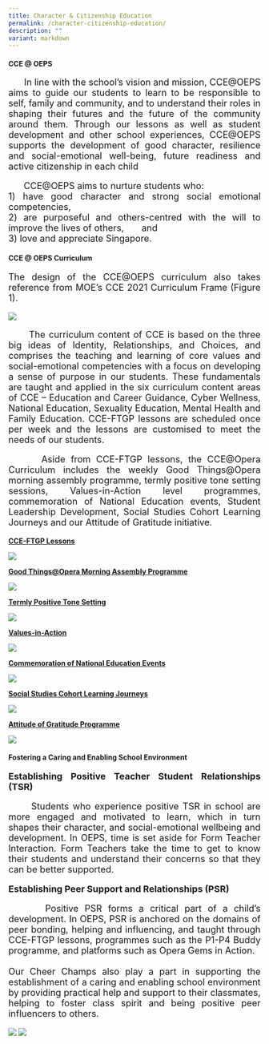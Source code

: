 ```yaml
---
title: Character & Citizenship Education
permalink: /character-citizenship-education/
description: ""
variant: markdown
---
```

<h4><b>CCE @ OEPS</b></h4>

<p style="font-size:18px;" align="justify">&nbsp;&nbsp;&nbsp;&nbsp;&nbsp;&nbsp;In line with the school’s vision and mission, CCE@OEPS aims to guide our students to learn to be responsible to self, family and community, and to understand their roles in shaping their futures and the future of the community around them. Through our lessons as well as student development and other school experiences, CCE@OEPS supports the development of good character, resilience and social-emotional well-being, future readiness and active citizenship in each child</p>

<p style="font-size:18px;" align="justify">&nbsp;&nbsp;&nbsp;&nbsp;&nbsp;&nbsp;CCE@OEPS aims to nurture students who:<br>
1)	have good character and strong social emotional competencies,<br>
2)	are purposeful and others-centred with the will to improve the lives of others, &nbsp;&nbsp;&nbsp;&nbsp;&nbsp;&nbsp;and<br>
3)	love and appreciate Singapore.</p>

<h4><b>CCE @ OEPS Curriculum</b></h4>
<p style="font-size:18px;" align="justify">The design of the CCE@OEPS curriculum also takes reference from MOE’s CCE 2021 Curriculum Frame (Figure 1). </p>
	
<img src="/images/2024/Cce/map1.jpg">

<p style="font-size:18px;" align="justify">&nbsp;&nbsp;&nbsp;&nbsp;&nbsp;&nbsp;The curriculum content of CCE is based on the three big ideas of Identity, Relationships, and Choices, and comprises the teaching and learning of core values and social-emotional competencies with a focus on developing a sense of purpose in our students. These fundamentals are taught and applied in the six curriculum content areas of CCE – Education and Career Guidance, Cyber Wellness, National Education, Sexuality Education, Mental Health and Family Education. CCE-FTGP lessons are scheduled once per week and the lessons are customised to meet the needs of our students.</p>

<p style="font-size:18px;" align="justify">&nbsp;&nbsp;&nbsp;&nbsp;&nbsp;&nbsp;Aside from CCE-FTGP lessons, the CCE@Opera Curriculum includes the weekly Good Things@Opera morning assembly programme, termly positive tone setting sessions, Values-in-Action level programmes, commemoration of National Education events, Student Leadership Development, Social Studies Cohort Learning Journeys and our Attitude of Gratitude initiative. </p>

<p><u><b>CCE-FTGP Lessons</b></u></p>
<img src="/images/2024/Cce/cce1.jpg">

<p><u><b>Good Things@Opera Morning Assembly Programme</b></u></p>
<img src="/images/2024/Cce/cce2.jpg">

<p><u><b>Termly Positive Tone Setting</b></u></p>
<img src="/images/2024/Cce/cce3.jpg">

<p><u><b>Values-in-Action </b></u></p>
<img src="/images/2024/Cce/cce4.jpg">

<p><u><b>Commemoration of National Education Events </b></u></p>
<img src="/images/2024/Cce/cce5.jpg">

<p><u><b>Social Studies Cohort Learning Journeys </b></u></p>
<img src="/images/2024/Cce/cce6.jpg">

<p><u><b>Attitude of Gratitude Programme </b></u></p>
<img src="/images/2024/Cce/cce7.jpg">

<h4><b>Fostering a Caring and Enabling School Environment</b></h4>
<p style="font-size:18px;" align="justify"><b>Establishing Positive Teacher Student Relationships (TSR) </b></p>

<p style="font-size:18px;" align="justify">&nbsp;&nbsp;&nbsp;&nbsp;&nbsp;&nbsp;Students who experience positive TSR in school are more engaged and motivated to learn, which in turn shapes their character, and social-emotional wellbeing and development. 
		In OEPS, time is set aside for Form Teacher Interaction. Form Teachers take the time to get to know their students and understand their concerns so that they can be better supported. 
</p>

<p style="font-size:18px;" align="justify"><b>Establishing Peer Support and Relationships (PSR) </b></p>

<p style="font-size:18px;" align="justify">&nbsp;&nbsp;&nbsp;&nbsp;&nbsp;&nbsp;Positive PSR forms a critical part of a child’s development. In OEPS, PSR is anchored on the domains of peer bonding, helping and influencing, and taught through CCE-FTGP lessons, programmes such as the P1-P4 Buddy programme, and platforms such as Opera Gems in Action.  <br><br>Our Cheer Champs also play a part in supporting the establishment of a caring and enabling school environment by providing practical help and support to their classmates, helping to foster class spirit and being positive peer influencers to others. 
</p>

<img src="/images/2024/Cce/cce8.jpg">
<img src="/images/2024/Cce/cce9.jpg">







